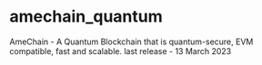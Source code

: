 # amechain_quantum
AmeChain - A Quantum Blockchain that is quantum-secure, EVM compatible, fast and scalable.
last release - 13 March 2023
